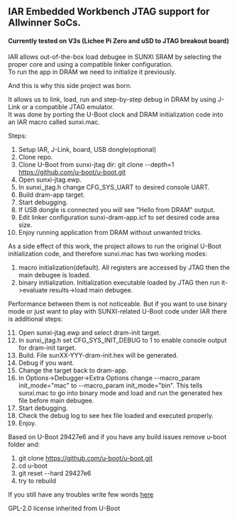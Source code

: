## IAR Embedded Workbench JTAG support for Allwinner SoCs. 

#### Currently tested on V3s (Lichee Pi Zero and uSD to JTAG breakout board) 

IAR allows out-of-the-box load debugee in SUNXI SRAM by selecting the proper core and using a compatible linker configuration.  
To run the app in DRAM we need to initialize it previously.  

And this is why this side project was born.  

It allows us to link, load, run and step-by-step debug in DRAM by using J-Link or a compatible JTAG emulator.  
It was done by porting the U-Boot clock and DRAM initialization code into an IAR macro called sunxi.mac.  

Steps:  
1. Setup IAR, J-Link, board, USB dongle(optional)
2. Clone repo.
3. Clone U-Boot from sunxi-jtag dir: git clone --depth=1 https://github.com/u-boot/u-boot.git 
4. Open sunxi-jtag.ewp.
5. In sunxi_jtag.h change CFG_SYS_UART to desired console UART.
6. Build dram-app target.
7. Start debugging.
8. If USB dongle is connected you will see "Hello from DRAM" output.
9. Edit linker configuration sunxi-dram-app.icf to set desired code area size.
10. Enjoy running application from DRAM without unwanted tricks.

As a side effect of this work, the project allows to run the original U-Boot initialization code, and therefore sunxi.mac has two working modes:

1. macro initialization(default). All registers are accessed by JTAG then the main debugee is loaded.
2. binary initialization.  Initialization executable loaded by JTAG then run it->evaluate results->load main debugee.

Performance between them is not noticeable. 
But if you want to use binary mode or just want to play with SUNXI-related U-Boot code under IAR there is additional steps:

11. Open sunxi-jtag.ewp and select dram-init target.
12. In sunxi_jtag.h set CFG_SYS_INIT_DEBUG to 1 to enable console output for dram-init target.
13. Build. File sunXX-YYY-dram-init.hex will be generated.
14. Debug if you want.
15. Change the target back to dram-app.
16. In Options->Debugger->Extra Options change --macro_param init_mode="mac" to --macro_param init_mode="bin". 
This tells sunxi.mac to go into binary mode and load and run the generated hex file before main debugee.
17. Start debugging.
18. Check the debug log to see hex file loaded and executed properly.
19. Enjoy.

Based on U-Boot 29427e6 and if you have any build issues remove u-boot folder and:
1. git clone https://github.com/u-boot/u-boot.git 
2. cd u-boot
3. git reset --hard 29427e6 
4. try to rebuild

If you still have any troubles write few words [here](https://github.com/grinux/sunxi-jtag/issues)

GPL-2.0 license inherited from U-Boot
